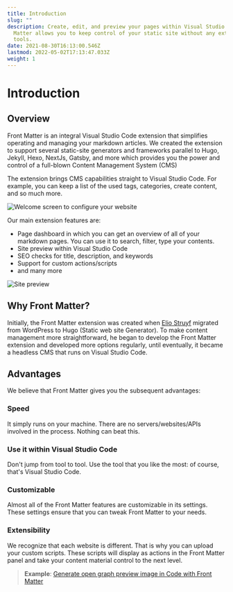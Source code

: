 ```yaml
---
title: Introduction
slug: ""
description: Create, edit, and preview your pages within Visual Studio Code/Gitpod/... Front
  Matter allows you to keep control of your static site without any external
  tools.
date: 2021-08-30T16:13:00.546Z
lastmod: 2022-05-02T17:13:47.033Z
weight: 1
---
```


# Introduction

## Overview

Front Matter is an integral Visual Studio Code extension that simplifies operating and managing your
markdown articles. We created the extension to support several static-site generators and frameworks
parallel to Hugo, Jekyll, Hexo, NextJs, Gatsby, and more which provides you the power and control of
a full-blown Content Management System (CMS)

The extension brings CMS capabilities straight to Visual Studio Code. For example, you can keep a
list of the used tags, categories, create content, and so much more.

![Welcome screen to configure your website][01]

Our main extension features are:

- Page dashboard in which you can get an overview of all of your markdown pages. You can use it to
  search, filter, type your contents.
- Site preview within Visual Studio Code
- SEO checks for title, description, and keywords
- Support for custom actions/scripts
- and many more

![Site preview][02]

## Why Front Matter?

Initially, the Front Matter extension was created when [Elio Struyf][03] migrated from WordPress to
Hugo (Static web site Generator). To make content management more straightforward, he began to
develop the Front Matter extension and developed more options regularly, until eventually, it became
a headless CMS that runs on Visual Studio Code.

## Advantages

We believe that Front Matter gives you the subsequent advantages:

### Speed

It simply runs on your machine. There are no servers/websites/APIs involved in the process. Nothing
can beat this.

### Use it within Visual Studio Code

Don't jump from tool to tool. Use the tool that you like the most: of course, that's Visual Studio
Code.

### Customizable

Almost all of the Front Matter features are customizable in its settings. These settings ensure that
you can tweak Front Matter to your needs.

### Extensibility

We recognize that each website is different. That is why you can upload your custom scripts. These
scripts will display as actions in the Front Matter panel and take your content material control to
the next level.

> **Example**:
> [Generate open graph preview image in Code with Front Matter][04]

<!-- Link References -->
[01]: /releases/v7.2.0/welcome-screen-7.2.0.png
[02]: https://res.cloudinary.com/estruyf/image/upload/w_1256/v1631871148/frontmatter/preview-3.2.0.png
[03]: https://twitter.com/eliostruyf
[04]: https://www.eliostruyf.com/generate-open-graph-preview-image-code-front-matter/
